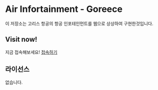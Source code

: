 # Air Infortainment - Goreece
이 저장소는 고리스 항공의 항공 인포테인먼트를 웹으로 상상하여 구현한것입니다.
## Visit now!
지금 접속해보세요! [접속하기](https://baejeongwan.github.io/goreece)
## 라이선스
없습니다.